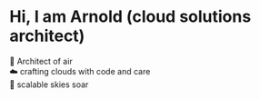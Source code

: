 # Hi, I am Arnold (cloud solutions architect)

🚀 Architect of air<br/>
☁️ crafting clouds with code and care<br/>
🪽 scalable skies soar<br/>
